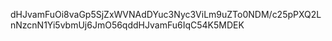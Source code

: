 dHJvamFuOi8vaGp5SjZxWVNAdDYuc3Nyc3ViLm9uZTo0NDM/c25pPXQ2LnNzcnN1Yi5vbmUj6JmO56qddHJvamFu6IqC54K5MDEK